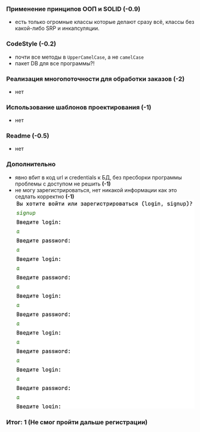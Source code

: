 ### Применение принципов ООП и SOLID (-0.9)
- есть только огромные классы которые делают сразу всё, классы без какой-либо SRP и инкапсуляции.

### CodeStyle (-0.2)
- почти все методы в `UpperCamelCase`, а не `camelCase`
- пакет DB для все программы?!

### Реализация многопоточности для обработки заказов (-2)
- нет

### Использование шаблонов проектирования (-1)
- нет

### Readme (-0.5)
- нет

### Дополнительно
- явно вбит в код url и credentials к БД, без
  пресборки программы проблемы с доступом не решить **(-1)**
- не могу зарегистрироваться, нет никакой информации как это седлать корректно **(-1)**
  ![Isakov_Oleg_Registration.png](img%2FIsakov_Oleg_Registration.png)
 
### Итог: 1 (Не смог пройти дальше регистрации)
